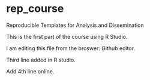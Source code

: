 # rep_course
Reproducible Templates for Analysis and Dissemination

This is the first part of the course using R Studio.

I am editing this file from the broswer: Github editor. 

Third line added in R studio.

Add 4th line online. 
